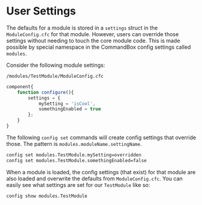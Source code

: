 # User Settings

The defaults for a module is stored in a `settings` struct in the `ModuleConfig.cfc` for that module. However, users can override those settings without needing to touch the core module code. This is made possible by special namespace in the CommandBox config settings called `modules`.

Consider the following module settings:

`/modules/TestModule/ModuleConfig.cfc`

```javascript
component{
    function configure(){
        settings = {
            mySetting = 'isCool',
            somethingEnabled = true
        };
    }
}
```

The following `config set` commands will create config settings that override those. The pattern is `modules.moduleName.settingName`.

```bash
config set modules.TestModule.mySetting=overridden
config set modules.TestModule.somethingEnabled=false
```

When a module is loaded, the config settings (that exist) for that module are also loaded and overwrite the defaults from `ModuleConfig.cfc`. You can easily see what settings are set for our `TestModule` like so:

```bash
config show modules.TestModule
```
